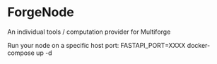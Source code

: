 # ForgeNode
An individual tools / computation provider for Multiforge

Run your node on a specific host port:
FASTAPI_PORT=XXXX docker-compose up -d
